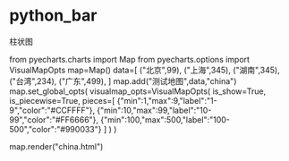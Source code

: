# python_bar
柱状图

from pyecharts.charts import Map
from pyecharts.options import VisualMapOpts
map=Map()
data=[
    ("北京",99),
    ("上海",345),
    ("湖南",345),
    ("台湾",234),
    ("广东",499),
]
map.add("测试地图",data,"china")
map.set_global_opts(
    visualmap_opts=VisualMapOpts(
        is_show=True,
        is_piecewise=True,
        pieces=[
            {"min":1,"max":9,"label":"1-9","color":"#CCFFFF"},
            {"min":10,"max":99,"label":"10-99","color":"#FF6666"},
            {"min":100,"max":500,"label":"100-500","color":"#990033"}
        ]
    )
)

map.render("china.html")

